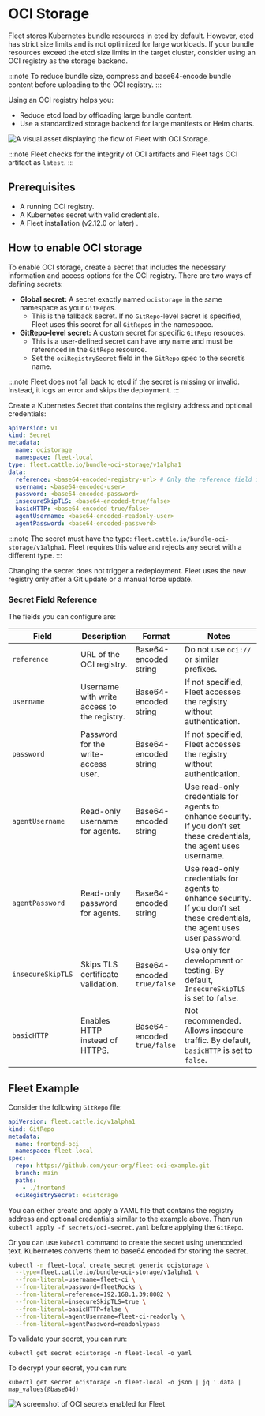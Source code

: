 # OCI Storage

Fleet stores Kubernetes bundle resources in etcd by default. However, etcd has strict size limits and is not optimized for large workloads. If your bundle resources exceed the etcd size limits in the target cluster, consider using an OCI registry as the storage backend.

:::note
To reduce bundle size, compress and base64-encode bundle content before uploading to the OCI registry.
:::

Using an OCI registry helps you:

* Reduce etcd load by offloading large bundle content.  
* Use a standardized storage backend for large manifests or Helm charts.

![A visual asset displaying the flow of Fleet with OCI Storage.](../../static/img/fleet-ociStorage-flow.png)

:::note
Fleet checks for the integrity of OCI artifacts and Fleet tags OCI artifact as `latest`.
:::

## Prerequisites

* A running OCI registry.  
* A Kubernetes secret with valid credentials.  
* A Fleet installation (v2.12.0 or later) .

## How to enable OCI storage

To enable OCI storage, create a secret that includes the necessary information and access options for the OCI registry. There are two ways of defining secrets:

* **Global secret:** A secret exactly named `ocistorage` in the same namespace as your `GitRepo`s.
  * This is the fallback secret. If no `GitRepo`-level secret is specified, Fleet uses this secret for all `GitRepo`s in the namespace.  
* **GitRepo-level secret:** A custom secret for specific `GitRepo` resouces.
  * This is a user-defined secret can have any name and must be referenced in the `GitRepo` resource. 
  * Set the `ociRegistrySecret` field in the `GitRepo` spec to the secret’s name.

:::note
Fleet does not fall back to etcd if the secret is missing or invalid. Instead, it logs an error and skips the deployment.
:::

Create a Kubernetes Secret that contains the registry address and optional credentials:

```yaml
apiVersion: v1
kind: Secret
metadata:
  name: ocistorage
  namespace: fleet-local
type: fleet.cattle.io/bundle-oci-storage/v1alpha1
data:
  reference: <base64-encoded-registry-url> # Only the reference field is required. All other fields are optional. 
  username: <base64-encoded-user>
  password: <base64-encoded-password>
  insecureSkipTLS: <base64-encoded-true/false>
  basicHTTP: <base64-encoded-true/false>
  agentUsername: <base64-encoded-readonly-user>
  agentPassword: <base64-encoded-password>
```

:::note
The secret must have the type: `fleet.cattle.io/bundle-oci-storage/v1alpha1`. Fleet requires this value and rejects any secret with a different type.
:::

Changing the secret does not trigger a redeployment. Fleet uses the new registry only after a Git update or a manual force update.

### Secret Field Reference
The fields you can configure are:

| Field | Description | Format | Notes |
| -- | ---- | -- | ------ |
| `reference`       | URL of the OCI registry.                    | Base64-encoded string       | Do not use `oci://` or similar prefixes.                  |
| `username`        | Username with write access to the registry. | Base64-encoded string       | If not specified, Fleet accesses the registry without authentication.|
| `password`        | Password for the write-access user.         | Base64-encoded string       | If not specified, Fleet accesses the registry without authentication.|
| `agentUsername`   | Read-only username for agents.              | Base64-encoded string       | Use read-only credentials for agents to enhance security. If you don’t set these credentials, the agent uses username.     |
| `agentPassword`   | Read-only password for agents.              | Base64-encoded string       | Use read-only credentials for agents to enhance security. If you don’t set these credentials, the agent uses user password.     |
| `insecureSkipTLS` | Skips TLS certificate validation.           | Base64-encoded `true/false` | Use only for development or testing. By default, `InsecureSkipTLS` is set to `false`. |
| `basicHTTP`       | Enables HTTP instead of HTTPS.              | Base64-encoded `true/false` | Not recommended. Allows insecure traffic. By default, `basicHTTP` is set to `false`. |

## Fleet Example

Consider the following `GitRepo` file:

```yaml
apiVersion: fleet.cattle.io/v1alpha1
kind: GitRepo
metadata:
  name: frontend-oci
  namespace: fleet-local
spec:
  repo: https://github.com/your-org/fleet-oci-example.git
  branch: main
  paths:
    - ./frontend
  ociRegistrySecret: ocistorage
```

You can either create and apply a YAML file that contains the registry address and optional credentials similar to the example above. Then run `kubectl apply -f secrets/oci-secret.yaml` before applying the `GitRepo`.

Or you can use `kubectl` command to create the secret using unencoded text. Kubernetes converts them to base64 encoded for storing the secret.

```bash
kubectl -n fleet-local create secret generic ocistorage \
  --type=fleet.cattle.io/bundle-oci-storage/v1alpha1 \
  --from-literal=username=fleet-ci \
  --from-literal=password=fleetRocks \
  --from-literal=reference=192.168.1.39:8082 \
  --from-literal=insecureSkipTLS=true \
  --from-literal=basicHTTP=false \
  --from-literal=agentUsername=fleet-ci-readonly \
  --from-literal=agentPassword=readonlypass
```

To validate your secret, you can run:

`kubectl get secret ocistorage -n fleet-local -o yaml`

To decrypt your secret, you can run:

`kubectl get secret ocistorage -n fleet-local -o json | jq '.data | map_values(@base64d)`

![A screenshot of OCI secrets enabled for Fleet](../../static/img/ociStorage-secret-ss.png)

